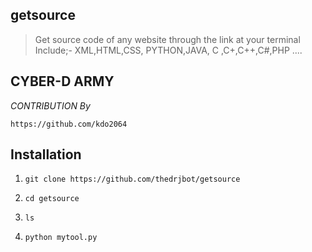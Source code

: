 ## getsource
> Get source code of any website through the link at your terminal
Include;- XML,HTML,CSS, PYTHON,JAVA, C ,C+,C++,C#,PHP ....

## CYBER-D ARMY 

_CONTRIBUTION By_
 
``` https://github.com/kdo2064 ```


## Installation

1. ``` git clone https://github.com/thedrjbot/getsource ```

2. ``` cd getsource ```

3. ``` ls ```

4. ``` python mytool.py ```
